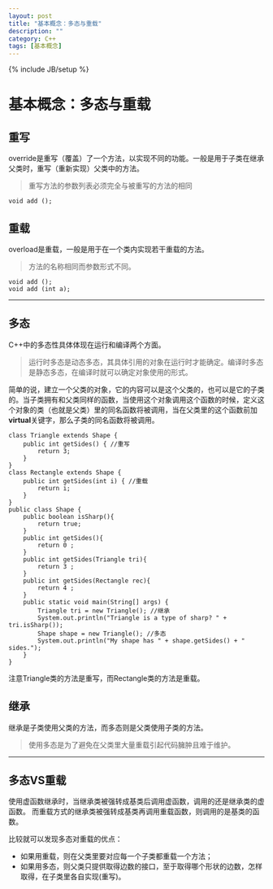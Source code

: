 ```yaml
---
layout: post
title: "基本概念：多态与重载"
description: ""
category: C++
tags: [基本概念]
---
```

{% include JB/setup %}

基本概念：多态与重载
==========

重写
--

override是重写（覆盖）了一个方法，以实现不同的功能。一般是用于子类在继承父类时，重写（重新实现）父类中的方法。

> 重写方法的参数列表必须完全与被重写的方法的相同

    void add ();

重载
--

overload是重载，一般是用于在一个类内实现若干重载的方法。

> 方法的名称相同而参数形式不同。

    void add ();
    void add (int a);


----------


多态
---

C++中的多态性具体体现在运行和编译两个方面。

> 运行时多态是动态多态，其具体引用的对象在运行时才能确定。编译时多态是静态多态，在编译时就可以确定对象使用的形式。

简单的说，建立一个父类的对象，它的内容可以是这个父类的，也可以是它的子类的。当子类拥有和父类同样的函数，当使用这个对象调用这个函数的时候，定义这个对象的类（也就是父类）里的同名函数将被调用，当在父类里的这个函数前加**virtual**关键字，那么子类的同名函数将被调用。

    class Triangle extends Shape {
        public int getSides() { //重写
            return 3;
        }
    }
    class Rectangle extends Shape {
        public int getSides(int i) { //重载
            return i;
        }
    }
    public class Shape {
        public boolean isSharp(){
            return true;
        }
        public int getSides(){
            return 0 ;
        }
        public int getSides(Triangle tri){
            return 3 ;
        }
        public int getSides(Rectangle rec){
            return 4 ;
        }
        public static void main(String[] args) {
            Triangle tri = new Triangle(); //继承
            System.out.println("Triangle is a type of sharp? " + tri.isSharp());
            Shape shape = new Triangle(); //多态
            System.out.println("My shape has " + shape.getSides() + " sides.");
        }
    }

注意Triangle类的方法是重写，而Rectangle类的方法是重载。

继承
--

继承是子类使用父类的方法，而多态则是父类使用子类的方法。

> 使用多态是为了避免在父类里大量重载引起代码臃肿且难于维护。


----------


多态VS重载
------

使用虚函数继承时，当继承类被强转成基类后调用虚函数，调用的还是继承类的虚函数。
而重载方式的继承类被强转成基类再调用重载函数，则调用的是基类的函数。


比较就可以发现多态对重载的优点：

 - 如果用重载，则在父类里要对应每一个子类都重载一个方法；
 - 如果用多态，则父类只提供取得边数的接口，至于取得哪个形状的边数，怎样取得，在子类里各自实现(重写)。

